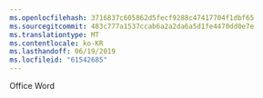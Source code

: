 ```yaml
---
ms.openlocfilehash: 3716837c605862d5fecf9288c47417704f1dbf65
ms.sourcegitcommit: 483c777a1537ccab6a2a2da6a5d1fe4470dd0e7e
ms.translationtype: MT
ms.contentlocale: ko-KR
ms.lasthandoff: 06/19/2019
ms.locfileid: "61542685"
---
```

Office Word